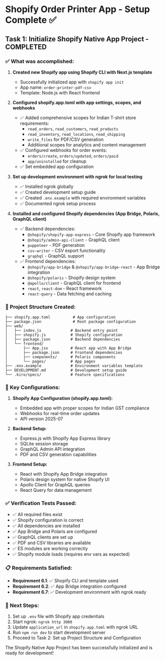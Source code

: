 # Shopify Order Printer App - Setup Complete ✅

## Task 1: Initialize Shopify Native App Project - COMPLETED

### ✅ What was accomplished:

1. **Created new Shopify app using Shopify CLI with Next.js template**
   - Successfully initialized app with `shopify app init`
   - App name: `order-printer-pdf-csv`
   - Template: Node.js with React frontend

2. **Configured shopify.app.toml with app settings, scopes, and webhooks**
   - ✅ Added comprehensive scopes for Indian T-shirt store requirements:
     - `read_orders`, `read_customers`, `read_products`
     - `read_inventory`, `read_locations`, `read_shipping`
     - `write_files` for PDF/CSV generation
     - Additional scopes for analytics and content management
   - ✅ Configured webhooks for order events:
     - `orders/create`, `orders/updated`, `orders/paid`
     - `app/uninstalled` for cleanup
   - ✅ Set embedded app configuration

3. **Set up development environment with ngrok for local testing**
   - ✅ Installed ngrok globally
   - ✅ Created development setup guide
   - ✅ Created `.env.example` with required environment variables
   - ✅ Documented ngrok setup process

4. **Installed and configured Shopify dependencies (App Bridge, Polaris, GraphQL client)**
   - ✅ Backend dependencies:
     - `@shopify/shopify-app-express` - Core Shopify app framework
     - `@shopify/admin-api-client` - GraphQL client
     - `puppeteer` - PDF generation
     - `csv-writer` - CSV export functionality
     - `graphql` - GraphQL support
   - ✅ Frontend dependencies:
     - `@shopify/app-bridge` & `@shopify/app-bridge-react` - App Bridge integration
     - `@shopify/polaris` - Shopify design system
     - `@apollo/client` - GraphQL client for frontend
     - `react`, `react-dom` - React framework
     - `react-query` - Data fetching and caching

### 📁 Project Structure Created:
```
├── shopify.app.toml          # App configuration
├── package.json              # Root package configuration
├── web/
│   ├── index.js             # Backend entry point
│   ├── shopify.js           # Shopify configuration
│   ├── package.json         # Backend dependencies
│   └── frontend/
│       ├── App.jsx          # React app with App Bridge
│       ├── package.json     # Frontend dependencies
│       ├── components/      # Polaris components
│       └── pages/           # App pages
├── .env.example             # Environment variables template
├── DEVELOPMENT.md           # Development setup guide
└── .kiro/specs/             # Feature specifications
```

### 🔧 Key Configurations:

1. **Shopify App Configuration (shopify.app.toml):**
   - Embedded app with proper scopes for Indian GST compliance
   - Webhooks for real-time order updates
   - API version 2025-07

2. **Backend Setup:**
   - Express.js with Shopify App Express library
   - SQLite session storage
   - GraphQL Admin API integration
   - PDF and CSV generation capabilities

3. **Frontend Setup:**
   - React with Shopify App Bridge integration
   - Polaris design system for native Shopify UI
   - Apollo Client for GraphQL queries
   - React Query for data management

### ✅ Verification Tests Passed:
- ✅ All required files exist
- ✅ Shopify configuration is correct
- ✅ All dependencies are installed
- ✅ App Bridge and Polaris are configured
- ✅ GraphQL clients are set up
- ✅ PDF and CSV libraries are available
- ✅ ES modules are working correctly
- ✅ Shopify module loads (requires env vars as expected)

### 📋 Requirements Satisfied:
- **Requirement 6.1**: ✅ Shopify CLI and template used
- **Requirement 6.2**: ✅ App Bridge integration configured
- **Requirement 6.7**: ✅ Development environment with ngrok ready

### 🚀 Next Steps:
1. Set up `.env` file with Shopify app credentials
2. Start ngrok: `ngrok http 3000`
3. Update `application_url` in `shopify.app.toml` with ngrok URL
4. Run `npm run dev` to start development server
5. Proceed to Task 2: Set up Project Structure and Configuration

The Shopify Native App Project has been successfully initialized and is ready for development!